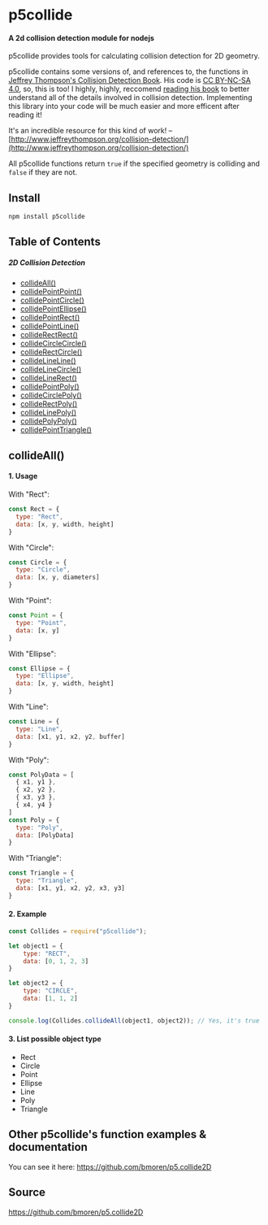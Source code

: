 # p5collide
#### A 2d collision detection module for nodejs
p5collide provides tools for calculating collision detection for 2D geometry.

p5collide contains some versions of, and references to, the functions in [Jeffrey Thompson's Collision Detection Book](http://www.jeffreythompson.org/collision-detection/). His code is [CC BY-NC-SA 4.0](https://creativecommons.org/licenses/by-nc-sa/4.0/), so, this is too! I highly, highly, reccomend [reading his book](http://www.jeffreythompson.org/collision-detection/) to better understand all of the details involved in collision detection. Implementing this library into your code will be much easier and more efficent after reading it!

It's an incredible resource for this kind of work! – [http://www.jeffreythompson.org/collision-detection/](http://www.jeffreythompson.org/collision-detection/)

All p5collide functions return `true` if the specified geometry is colliding and `false` if they are not.


## Install
```javascript
npm install p5collide
```

## Table of Contents

##### 2D Collision Detection
  + [collideAll()](#collideall)
  + [collidePointPoint()](#other-p5collides-function-examples--documentation)
  + [collidePointCircle()](#other-p5collides-function-examples--documentation)
  + [collidePointEllipse()](#other-p5collides-function-examples--documentation)
  + [collidePointRect()](#other-p5collides-function-examples--documentation)
  + [collidePointLine()](#other-p5collides-function-examples--documentation)
  + [collideRectRect()](#other-p5collides-function-examples--documentation)
  + [collideCircleCircle()](#other-p5collides-function-examples--documentation)
  + [collideRectCircle()](#other-p5collides-function-examples--documentation)
  + [collideLineLine()](#other-p5collides-function-examples--documentation)
  + [collideLineCircle()](#other-p5collides-function-examples--documentation)
  + [collideLineRect()](#other-p5collides-function-examples--documentation)
  + [collidePointPoly()](#other-p5collides-function-examples--documentation)
  + [collideCirclePoly()](#other-p5collides-function-examples--documentation)
  + [collideRectPoly()](#other-p5collides-function-examples--documentation)
  + [collideLinePoly()](#other-p5collides-function-examples--documentation)
  + [collidePolyPoly()](#other-p5collides-function-examples--documentation)
  + [collidePointTriangle()](#other-p5collides-function-examples--documentation)

## collideAll()
#### 1. Usage
With "Rect":
```javascript
const Rect = {
  type: "Rect",
  data: [x, y, width, height]
}
```
With "Circle":
```javascript
const Circle = {
  type: "Circle",
  data: [x, y, diameters]
}
```
With "Point":
```javascript
const Point = {
  type: "Point",
  data: [x, y]
}
```
With "Ellipse":
```javascript
const Ellipse = {
  type: "Ellipse",
  data: [x, y, width, height]
}
```
With "Line":
```javascript
const Line = {
  type: "Line",
  data: [x1, y1, x2, y2, buffer]
}
```
With "Poly":
```javascript
const PolyData = [
  { x1, y1 },
  { x2, y2 },
  { x3, y3 },
  { x4, y4 }
]
const Poly = {
  type: "Poly",
  data: [PolyData]
}
```
With "Triangle":
```javascript
const Triangle = {
  type: "Triangle",
  data: [x1, y1, x2, y2, x3, y3]
}
```
#### 2. Example
```javascript
const Collides = require("p5collide");

let object1 = {
    type: "RECT",
    data: [0, 1, 2, 3]
}

let object2 = {
    type: "CIRCLE",
    data: [1, 1, 2]
}

console.log(Collides.collideAll(object1, object2)); // Yes, it's true
```
#### 3. List possible object type
+ Rect
+ Circle
+ Point
+ Ellipse
+ Line
+ Poly
+ Triangle

## Other p5collide's function examples & documentation
You can see it here: https://github.com/bmoren/p5.collide2D

## Source
https://github.com/bmoren/p5.collide2D
